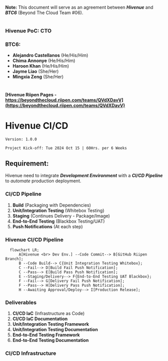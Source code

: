 
**Note:** This document will serve as an agreement between ***Hivenue*** and ***BTC6*** (Beyond The Cloud Team #06).

#
### Hivenue PoC: CTO

### BTC6:
- **Alejandro Castellanos** (He/His/Him)
- **Chima Annonye** (He/His/Him)
- **Haroon Khan** (He/His/Him)
- **Jayme Liao** (She/Her)
- **Mingxia Zeng** (She/Her)

#
#### [Hivenue Riipen Pages - https://beyondthecloud.riipen.com/teams/QVdXDavV](https://beyondthecloud.riipen.com/teams/QVdXDavV)

# Hivenue CI/CD

`Version: 1.0.0`

`Project Kick-off: Tue 2024 Oct 15 | 60Hrs. per 6 Weeks`

## Requirement:
Hivenue need to integrate ***Development Environment*** with a ***CI/CD Pipeline*** to *automate* production deployment.

### CI/CD Pipeline
1. **Build** (Packaging with Dependencies)
2. **Unit/Integration Testing** (Whitebox Testing)
3. **Staging** (Continues Delivery - Package/Image)
4. **End-to-End Testing** (Blackbox Testing/UAT)
5. **Push Notifications** (At each step)

### Hivenue CI/CD Pipeline
```mermaid
  flowchart LR;
      A[Hivenue <br> Dev Env.] --Code Commit--> B[GitHub Riipen Branch];
      B --Code Build--> C{Unit Integration Testing Whitebox};
      C --Fail--> D[Build Fail Push Notification];
      C --Pass--> E[Build Pass Push Notification];
      E --Staging/Delivery--> F{End-to-End Testing UAT Blackbox};
      F --Fail--> G[Delivery Fail Push Notification];
      F --Pass--> H[Delivery Pass Push Notification];
      H --Awaiting Approval/Deploy--> I[Production Release];
```

### Deliverables
1. **CI/CD IaC** (Infrastructure as Code)
2. **CI/CD IaC Documentation**
3. **Unit/Integration Testing Framework**
4. **Unit/Integration Testing Documentation**
5. **End-to-End Testing Framework**
6. **End-to-End Testing Documentation**

### CI/CD Infrastructure
